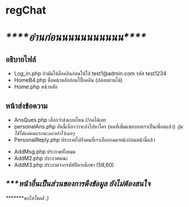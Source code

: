 # regChat

<h1><i>****อ่านก่อนนนนนนนนนนน****</i></hi>
<h2><b>อธิบายไฟล์</b></h2>

<ul>
  <li>Log_in.php ถ้ามันให้ล็อคอินก่อนให้ใส่ test1@admin.com รหัส test1234</li>
  <li>HomeB4.php ตือหน้าหลักก่อนไป็อคอิน (ปล่อยผ่านได้)</li>
  <li>Home.php หน้าหลัก</li>
</ul>

<h2><b>หน้าส่งข้อความ</b></h2>
<ul>
  <li>AnsQues.php เลือกว่าส่งแบบไหน //กดได้เลย</li>
  <li>personalAns.php อันนี้เลือกว่าจะส่งไปหาใคร (คนที่เพิ่มแชทบอทเราเป็นเพื่อนแล้ว) <i>ปุ่มใช้ได้แค่คนแรกนะลองทำไว้เฉยๆ</i></li>
  <li>PersonalReply.php ประกาศไปยังคนที่เราเลือกกดมาหน้าก่อนหน้านี้แล้ว</li>
</ul>

<ul>
  <li>AddMsg.php ประกาศทั้งหมด</li>
  <li>AddM2.php ประกาศคณะ</li>
  <li>AddM3.php ประกาศจากรหัสปีหารศึกษา (59,60)</li>
</ul>

<h2><i>***หน้าอื่นเป็นส่วนของการดึงข้อมูล ยังไม่ต้องสนใจ</i></h2>
<i>*******ขอให้โชคดี :)</i>
